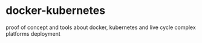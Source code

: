 # docker-kubernetes
proof of concept and tools about docker, kubernetes and live cycle complex platforms deployment